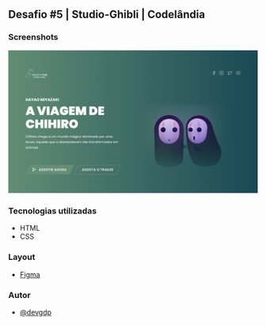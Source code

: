## Desafio #5 | Studio-Ghibli | Codelândia

### Screenshots

![Print](https://github.com/devgdp/Studio-Ghibli/blob/main/assets/img/print.png 'Print')

### Tecnologias utilizadas

- HTML
- CSS

### Layout

- [Figma](https://www.figma.com/file/Yb9IBH56g7T1hdIyZ3BMNO/Desafios---Codel%C3%A2ndia?node-id=5867%3A2)

### Autor

- [@devgdp](https://www.github.com/devgdp)

